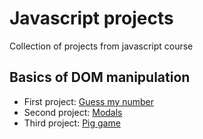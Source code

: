 # Javascript projects
Collection of projects from javascript course

Basics of DOM manipulation
---
- First project: [Guess my number](https://github.com/Fernando-Lz/guess-my-number)
- Second project: [Modals](https://github.com/Fernando-Lz/modals)
- Third project: [Pig game](https://github.com/Fernando-Lz/pig-game)
